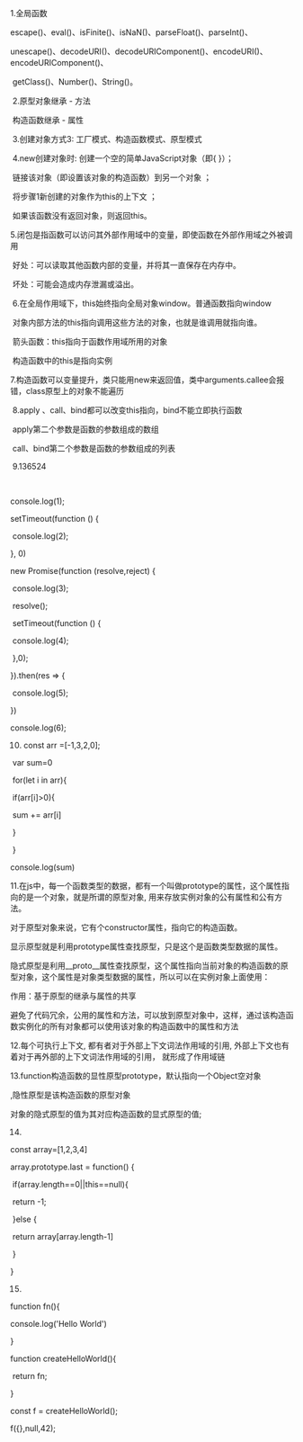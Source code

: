  1.全局函数

​     escape()、eval()、isFinite()、isNaN()、parseFloat()、parseInt()、

​     unescape()、decodeURI()、decodeURIComponent()、encodeURI()、encodeURIComponent()、

​     getClass()、Number()、String()。

   

​     2.原型对象继承 - 方法

​      构造函数继承 - 属性

​     3.创建对象方式3: 工厂模式、构造函数模式、原型模式

​     4.new创建对象时: 创建一个空的简单JavaScript对象（即{ }）；

​      链接该对象（即设置该对象的构造函数）到另一个对象 ；

​      将步骤1新创建的对象作为this的上下文 ；

​      如果该函数没有返回对象，则返回this。

​     5.闭包是指函数可以访问其外部作用域中的变量，即使函数在外部作用域之外被调用

​     好处：可以读取其他函数内部的变量，并将其一直保存在内存中。

​     坏处：可能会造成内存泄漏或溢出。

​    6.在全局作用域下，this始终指向全局对象window。普通函数指向window

​    对象内部方法的this指向调用这些方法的对象，也就是谁调用就指向谁。

​    箭头函数：this指向于函数作用域所用的对象

​    构造函数中的this是指向实例

​    7.构造函数可以变量提升，类只能用new来返回值，类中arguments.callee会报错，class原型上的对象不能遍历

​    8.apply 、call、bind都可以改变this指向，bind不能立即执行函数

​     apply第二个参数是函数的参数组成的数组

​     call、bind第二个参数是函数的参数组成的列表

​    9.136524  

​    

  console.log(1);

  setTimeout(function () {

​    console.log(2);

  }, 0)

  new Promise(function (resolve,reject) {

​    console.log(3);

​     resolve();

​    setTimeout(function () {

​      console.log(4);

​    },0);

  }).then(res => {

​    console.log(5);

  })

  console.log(6);   

  

10. const arr =[-1,3,2,0];

​    var sum=0

​    for(let i in arr){

​     if(arr[i]>0){

​      sum += arr[i]

​     }

​    }

  console.log(sum)

  

  11.在js中，每一个函数类型的数据，都有一个叫做prototype的属性，这个属性指向的是一个对象，就是所谓的原型对象, 用来存放实例对象的公有属性和公有方法。

  对于原型对象来说，它有个constructor属性，指向它的构造函数。

  显示原型就是利用prototype属性查找原型，只是这个是函数类型数据的属性。

  隐式原型是利用__proto__属性查找原型，这个属性指向当前对象的构造函数的原型对象，这个属性是对象类型数据的属性，所以可以在实例对象上面使用：

  作用：基于原型的继承与属性的共享

  避免了代码冗余，公用的属性和方法，可以放到原型对象中，这样，通过该构造函数实例化的所有对象都可以使用该对象的构造函数中的属性和方法

  12.每个可执行上下文, 都有者对于外部上下文词法作用域的引用, 外部上下文也有着对于再外部的上下文词法作用域的引用， 就形成了作用域链

  13.function构造函数的显性原型prototype，默认指向一个Object空对象

  ,隐性原型是该构造函数的原型对象

  对象的隐式原型的值为其对应构造函数的显式原型的值;

  

  14.

  const array=[1,2,3,4]

   array.prototype.last = function() {

​    if(array.length==0||this==null){

​      return -1;

​    }else {

​      return array[array.length-1]

​    }

   }   

  15.

   function fn(){

  console.log('Hello World')

  }

  function createHelloWorld(){

​    return fn;

  }

  const f = createHelloWorld();

  f({},null,42);

  